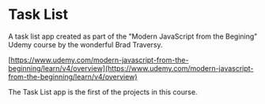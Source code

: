 # Task List
A task list app created as part of the "Modern JavaScript from the Begining" Udemy course by the wonderful Brad Traversy.

[https://www.udemy.com/modern-javascript-from-the-beginning/learn/v4/overview](https://www.udemy.com/modern-javascript-from-the-beginning/learn/v4/overview)

The Task List app is the first of the projects in this course.